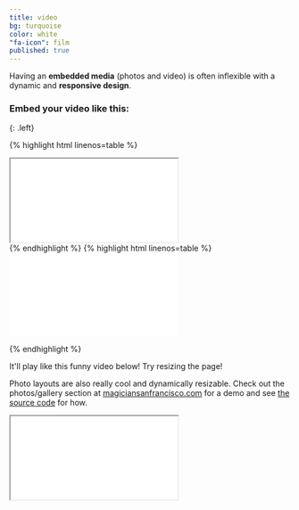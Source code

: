 ```yaml
---
title: video
bg: turquoise
color: white
"fa-icon": film
published: true
---
```


Having an **embedded media** (photos and video) is often inflexible with a dynamic and **responsive design**.

### Embed your video like this:
{: .left}

{% highlight html linenos=table %}
<div class="icontain">
  <iframe src="//www.youtube.com/embed/Oaoctj4uanY?feature=player_embedded" allowfullscreen></iframe>
  </div>
  {% endhighlight %}
  {% highlight html linenos=table %}
  <iframe  src="//www.youtube.com/embed/Oaoctj4uanY?feature=player_embedded" frameborder="0" allowfullscreen></iframe>

{% endhighlight %}

It'll play like this funny video below! Try resizing the page!

Photo layouts are also really cool and dynamically resizable. Check out the photos/gallery section at [magiciansanfrancisco.com](http://magiciansanfrancisco.com) for a demo and see [the source code](https://github.com/strongrobert/MagicianSanFrancisco) for how.

<div class="icontain"><iframe src="//www.youtube.com/embed/8yis7GzlXNM" allowfullscreen></iframe></div>

